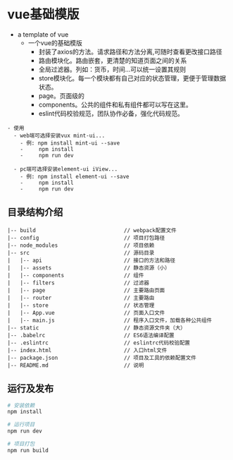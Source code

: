 # vue基础模版

- a template of vue
  - 一个vue的基础模版
    - 封装了axios的方法。请求路径和方法分离,可随时查看更改接口路径
    - 路由模块化。路由嵌套，更清楚的知道页面之间的关系
    - 全局过滤器。列如：货币，时间...可以统一设置其规则
    - store模块化。每一个模块都有自己对应的状态管理，更便于管理数据状态。
    - page。页面级的
    - components。公共的组件和私有组件都可以写在这里。
    - eslint代码校验规范，团队协作必备，强化代码规范。

```
- 使用
  - web端可选择安装vux mint-ui...
    - 例: npm install mint-ui --save
    -     npm install
    -     npm run dev

  - pc端可选择安装element-ui iView...
    - 例: npm install element-ui --save
    -     npm install
    -     npm run dev
```

## 目录结构介绍 ##

	|-- build                            // webpack配置文件
	|-- config                           // 项目打包路径
	|-- node_modules                     // 项目依赖
	|-- src                              // 源码目录
	|   |-- api                          // 接口的方法和路径
	|   |-- assets                       // 静态资源（小）
	|   |-- components                   // 组件
	|   |-- filters                      // 过滤器
	|   |-- page                         // 主要路由页面
	|   |-- router 	                     // 主要路由
	|   |-- store 	                     // 状态管理
	|   |-- App.vue                      // 页面入口文件
	|   |-- main.js                      // 程序入口文件，加载各种公共组件
	|-- static                           // 静态资源文件夹（大）
	|-- .babelrc                         // ES6语法编译配置
	|-- .eslintrc                        // eslintrc代码校验配置
	|-- index.html                       // 入口html文件
	|-- package.json                     // 项目及工具的依赖配置文件
	|-- README.md                        // 说明


## 运行及发布

``` bash
# 安装依赖
npm install

# 运行项目
npm run dev

# 项目打包
npm run build
```
